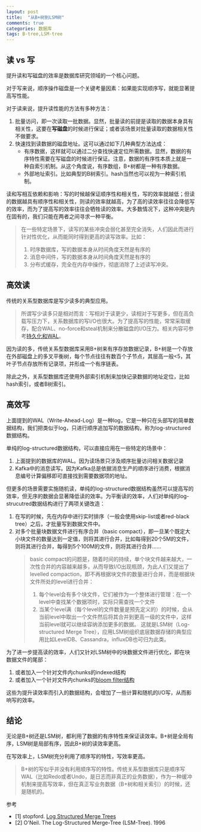 ```yaml
---
layout: post
title:  "从B+树到LSM树"
comments: true
categories: 数据库 
tags: B-tree,LSM-tree
---
```


## 读 vs 写
提升读和写磁盘的效率是数据库研究领域的一个核心问题。

对于写来说，顺序操作磁盘是一个关键考量因素：如果能实现顺序写，就能显著提高写性能。

对于读来说，提升读性能的方法有多种方法：
1. 批量访问，即一次读取一批数据。显然，批量读的前提是读取的数据本身具有相关性，这要在**写磁盘**的时候进行保证；或者该场景对批量读取的数据相关性不做要求。
2. 快速找到读数据的磁盘地址。这可以通过如下几种典型方法达成：
   - 有序数据，这样就可以通过二分查找快速定位所需数据。显然，数据的有序特性需要在写磁盘的时候进行保证。注意，数据的有序性本质上就是一种自索引机制。从这个角度说，有序数组，B+树都是一种有序数据。
   - 外部地址索引。比如典型的B树索引。hash当然也可以视为一种索引机制。

读和写相互依赖和影响：写的时候越保证顺序性和相关性，写的效率就越低；但读的数据越具有顺序性和相关性，则读的效率就越高，为了高的读效率往往会降低写的效率，而为了提高写的效率往往会牺牲读的效率。大多数情况下，这种冲突是内在固有的，我们只能在两者之间寻求一种平衡。
> 在一些特定场景下，读写的某些冲突会弱化甚至完全消失，人们因此而进行针对性优化，从而能同时得到更高的读写效率。比如：
> 1. 时序数据库，写的数据本身从时间角度天然是有序的
> 2. 消息中间件，写的数据本身从时间角度天然是有序的
> 3. 分布式缓存，完全在内存中操作，彻底消除了上述读写冲突。

## 高效读
传统的关系型数据库是写少读多的典型应用。

> 所谓写少读多只是相对而言：写相对于读更少，读相对于写更多，但在高负载写压力下，关系数据库的写I/O也很大。为了提高写的性能，常常采取缓存，配合WAL、no-force和steal机制来分散磁盘的I/O压力。相关内容可参考[持久化和WAL](https://bxshcn.github.io/%E6%95%B0%E6%8D%AE%E5%BA%93/2021/06/09/duration-and-WAL.html)。

因为读的多，传统关系型数据库采用B+树来有序存放数据记录，B+树是一个存放在外部磁盘上的多叉平衡树，每个节点往往有数百个子节点，其层高一般<5，其叶子节点存放所有记录项，并形成一个有序链表。

除此之外，关系型数据库还使用外部索引机制来加快记录数据的地址定位，比如hash索引，或者B树索引。

## 高效写
上面提到的WAL（Write-Ahead-Log）是一种log，它是一种只在头部写的简单数据结构，我们把类似于log，只进行顺序追加写的数据结构，称为log-structured数据结构。

单纯的log-structured数据结构，可以直接应用在一些特定的场景中：
1. 上面提到的数据库的WAL。因为读场景只涉及顺序批量访问相关数据记录
2. Kafka中的消息读写。因为Kafka总是依据消息生产的顺序进行消费，根据消息编号计算偏移即可直接找到需要数据项的地址。

但更多的场景需要实施随机读，单纯的log-structured数据结构虽然可以提高写的效率，但无序的数据会显著降低读的效率。为平衡读的效率，人们对单纯的log-strucutred数据结构进行了两项关键改造：
1. 在写的时候，先在内存中进行实时排序（一般会使用skip-list或者red-black tree）之后，才批量写到数据文件中。
2. 对多个批量块数据文件进行有序合并（basic compact），即一旦某个既定大小块文件的数量达到一定值，则将其进行合并，比如每得到20个5M的文件，则将其进行合并，每得到5个100M的文件，则将其进行合并……
   > basic compact的问题是，随着时间的持续，单个块文件越来越大，一次性合并的内容越来越多，从而导致I/O出现瓶颈，为此人们又提出了levelled compaction，即不再根据块文件的数量进行合并，而是根据块文件所处的level进行合并：
   > 1. 每个level会有多个块文件，它们被作为一个整体进行管理：在一个level中查找某个数据项时，实际只需查找一个文件
   > 2. 当某个level满（每个level的文件数量是预先定义的）的时候，会从当前level中取出一个文件然后将其合并到更高一级的文件中，这样当前level就可以继续容纳添加更多的数据。
这就是LSM树（Log-structured Merge Tree），应用LSM树组织底层数据存储的典型应用比如LevelDB、Cassandra，influxDB也可归为此类。

为了进一步提高读的效率，人们又针对LSM树中的块数据文件进行优化，即在块数据文件的尾部：
1.	或者加入一个针对文件内chunks的indexed结构
2.	或者加入一个针对文件内chunks的[bloom filter结构](https://en.wikipedia.org/wiki/Bloom_filter)

这些为提升读效率而引入的数据结构，会增加了一些计算和随机的I/O写，从而影响写的效率。

## 结论
无论是B+树还是LSM树，都利用了数据的有序特性来保证读效率。B+树是全局有序，LSM树是局部有序，因此B+树的读效率更高。

在写效率上，LSM树充分利用了顺序写的特性，写效率更高。
> B+树的写似乎并没有利用顺序写的特性。传统关系型数据库只是顺序写WAL（比如Redo或者Undo，是日志而非真正的业务数据），作为一种缓冲机制来提高写效率，但在真正写业务数据（B+树和相关索引）的时候，还是随机的。


参考
- [1] stopford. [Log Structured Merge Trees](http://www.benstopford.com/2015/02/14/log-structured-merge-trees/)
- [2] O'Neil. The Log-Structured Merge-Tree (LSM-Tree). 1996
